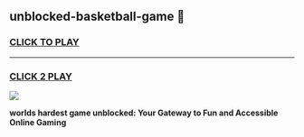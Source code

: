 
## unblocked-basketball-game 👋
<h3>
<a href="https://premium.freeplayer.one?title=unblocked-basketball-game&ref=14F">CLICK TO PLAY</a></h3>
<hr>

<h3>
<a href="https://premium.freeplayer.one?title=unblocked-basketball-game&ref=14F">CLICK 2 PLAY</a>
  
</h3>

<a href="https://premium.freeplayer.one?title=unblocked-basketball-game&ref=12F/"><img src="https://clearcache.store/games.png"></a>


**worlds hardest game unblocked: Your Gateway to Fun and Accessible Online Gaming**
